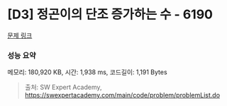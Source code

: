 # [D3] 정곤이의 단조 증가하는 수 - 6190 

[문제 링크](https://swexpertacademy.com/main/code/problem/problemDetail.do?contestProbId=AWcPjEuKAFgDFAU4) 

### 성능 요약

메모리: 180,920 KB, 시간: 1,938 ms, 코드길이: 1,191 Bytes



> 출처: SW Expert Academy, https://swexpertacademy.com/main/code/problem/problemList.do